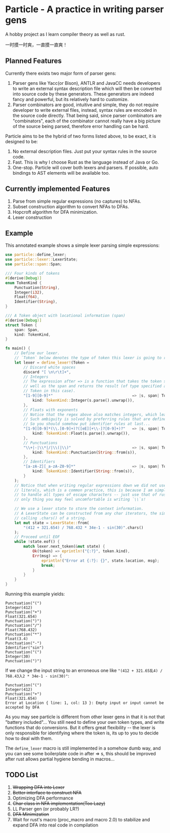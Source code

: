 # Particle - A practice in writing parser gens

A hobby project as I learn compiler theory as well as rust.

一时摸一时爽，一直摸一直爽！

## Planned Features

Currently there exists two major form of parser gens:

1. Parser gens like Yacc(or Bison), ANTLR and JavaCC needs developers to write an external syntax description file which will then be converted into source code by these generators. These generators are indeed fancy and powerful, but its relatively hard to customize.
2. Parser combinators are good, intuitive and simple, they do not require developer to write external files, instead, syntax rules are encoded in the source code directly. That being said, since parser combinators are "combinators", each of the combinator cannot really have a big picture of the source being parsed, therefore error handling can be hard.

Particle aims to be the hybrid of two forms listed above, to be exact, it is designed to be:

1. No external description files. Just put your syntax rules in the source code.
2. Fast. This is why I choose Rust as the language instead of Java or Go.
3. One-stop. Particle will cover both lexers and parsers. If possible, auto bindings to AST elements will be available too.
   
## Currently implemented Features

1. Parse from simple regular expressions (no captures) to NFAs.
2. Subset construction algorithm to convert NFAs to DFAs.
3. Hopcroft algorithm for DFA minimization.
4. Lexer construction 

## Example

This annotated example shows a simple lexer parsing simple expressions:

```rust
use particle::define_lexer;
use particle::lexer::LexerState;
use particle::span::Span;

/// Four kinds of tokens
#[derive(Debug)]
enum TokenKind {
    Punctuation(String),
    Integer(i32),
    Float(f64),
    Identifier(String),
}

/// A Token object with locational information (span)
#[derive(Debug)]
struct Token {
    span: Span,
    kind: TokenKind,
}

fn main() {
    // Define our lexer.
    // `Token` below denotes the type of token this lexer is going to return.
    let lexer = define_lexer!(Token = 
        // Discard white spaces
        discard "[ \n\r\t]+", 
        // Integers
        // The expression after => is a function that takes the token string as 
        // well as the span and returns the result (of type specified above, or
        // Token in this case).
        "[1-9][0-9]*"                                   => |s, span| Token { span, 
            kind: TokenKind::Integer(s.parse().unwrap()),
        },
        // Floats with exponents
        // Notice that the regex above also matches integers, which lead to ambiguity.
        // Such ambiguity is solved by preferring rules that are defined first
        // So you should somehow put identifier rules at last...
        "[1-9][0-9]*(\\.[0-9]+)?([eE][+\\-]?[0-9]+)?"   => |s, span| Token { span, 
            kind: TokenKind::Float(s.parse().unwrap()),
        },
        // Punctuations
        "\\+|-|\\*|/|\\(|\\)"                           => |s, span| Token { span,
            kind: TokenKind::Punctuation(String::from(s)),
        },
        // Identifiers
        "[a-zA-Z][_a-zA-Z0-9]*"                         => |s, span| Token { span,
            kind: TokenKind::Identifier(String::from(s)),
        }
    );
    // Notice that when writing regular expressions down we did not use raw string 
    // literals, which is a common practice, this is because I am simply too lazy
    // to handle all types of escape characters -- just use that of rust! Then the
    // only thing you may feel uncomfortable is writing `\\`s!

    // We use a lexer state to store the context information.
    // A LexerState can be constructed from any char iterators, the simplest being
    // calling .chars() of a string.
    let mut state = LexerState::from(
        "(412 + 321.654) / 768.432 * 34e-1 - sin(30)".chars()
    );
    // Proceed until EOF
    while !state.eof() {
        match lexer.next_token(&mut state) {
            Ok(token) => eprintln!("{:?}", token.kind),
            Err(msg) => {
                eprintln!("Error at {:?}: {}", state.location, msg);
                break;
            }
        }
    }
}
```

Running this example yields:
```
Punctuation("(")
Integer(412)
Punctuation("+")
Float(321.654)
Punctuation(")")
Punctuation("/")
Float(768.432)
Punctuation("*")
Float(3.4)
Punctuation("-")
Identifier("sin")
Punctuation("(")
Integer(30)
Punctuation(")")
```

If we change the input string to an erroneous one like `"(412 + 321.65乱4) / 768.43入2 * 34e-1 - sin(30)"`:
```
Punctuation("(")
Integer(412)
Punctuation("+")
Float(321.654)
Error at Location { line: 1, col: 13 }: Empty input or input cannot be accepted by DFA
```

As you may see particle is different from other lexer gens in that it is not that "battery included"...
You still need to define your own token types, and write functions that do conversions.
But it offers great flexibility -- the lexer is only responsible for identifying where the token is,
its up to you to decide how to deal with them.

The `define_lexer` macro is still implemented in a somehow dumb way, and you can see some boilerplate code
in after => s, this should be improved after rust allows partial hygiene bending in macros... 

## TODO List
1. ~~Wrapping DFA into Lexer~~
2. ~~Better interface to construct NFA~~
3. Optimizing DFA performance
4. ~~Char class in NFA implementation(Too Lazy)~~
5. LL Parser gen (or probably LR?)
6. ~~DFA Minimization~~
7. Wait for rust's macro (proc_macro and macro 2.0) to stabilize and expand DFA into real code in compilation
